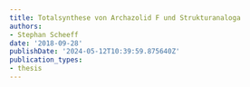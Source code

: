 ```yaml
---
title: Totalsynthese von Archazolid F und Strukturanaloga
authors:
- Stephan Scheeff
date: '2018-09-28'
publishDate: '2024-05-12T10:39:59.875640Z'
publication_types:
- thesis
---
```

